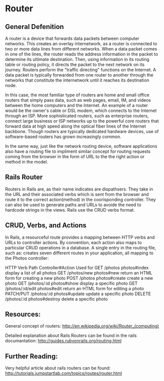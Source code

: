 Router
======
General Defenition
------------------
A router is a device that forwards data packets between computer networks. This creates an overlay internetwork, as a router is connected to two or more data lines from different networks. When a data packet comes in one of the lines, the router reads the address information in the packet to determine its ultimate destination. Then, using information in its routing table or routing policy, it directs the packet to the next network on its journey. Routers perform the "traffic directing" functions on the Internet. A data packet is typically forwarded from one router to another through the networks that constitute the internetwork until it reaches its destination node.

In this case, the most familiar type of routers are home and small office routers that simply pass data, such as web pages, email, IM, and videos between the home computers and the Internet. An example of a router would be the owner's cable or DSL modem, which connects to the Internet through an ISP. More sophisticated routers, such as enterprise routers, connect large business or ISP networks up to the powerful core routers that forward data at high speed along the optical fiber lines of the Internet backbone. Though routers are typically dedicated hardware devices, use of software-based routers has grown increasingly common.

In the same way, just like the network routing device, software applications also have a routing file to impliment similar concept for routing requests coming from the browser in the form of URL to the the right action or method in the model.

Rails Router
------------
Routers in Rails are, as their name indicates are dispathsers. They take in the URL and their associated verbs which is sent from the browser and route it to the correct action(method) in the coorisponding controller. They can also be used to generate paths and URLs to avoide the need to hardcode strings in the views. Rails use the CRUD verbs format. 

CRUD, Verbs, and Actions
------------------------
In Rails, a resourceful route provides a mapping between HTTP verbs and URLs to controller actions. By convention, each action also maps to particular CRUD operations in a database. A single entry in the routing file, such as: <resources :photos> creates seven different routes in your application, all mapping to the Photos controller:

HTTP Verb	Path	Controller#Action	Used for
GET	/photos	photos#index	display a list of all photos
GET	/photos/new	photos#new	return an HTML form for creating a new photo
POST	/photos	photos#create	create a new photo
GET	/photos/:id	photos#show	display a specific photo
GET	/photos/:id/edit	photos#edit	return an HTML form for editing a photo
PATCH/PUT	/photos/:id	photos#update	update a specific photo
DELETE	/photos/:id	photos#destroy	delete a specific photo

Resources:
----------
General concept of routers: http://en.wikipedia.org/wiki/Router_(computing)

Detailed explanation about Rails Routers can be found in the rails documantation: http://guides.rubyonrails.org/routing.html

Further Reading:
----------------

Very helpful article about rails routers can be found: http://tutorials.jumpstartlab.com/topics/routes/router.html
